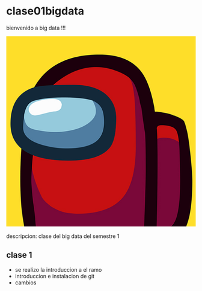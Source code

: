 # clase01bigdata

bienvenido a big data !!!

![hola!](https://github.com/andresfgp13/clase01bigdata/blob/main/amongus.jpg)

descripcion:
clase del big data del semestre 1

## clase 1

- se realizo la introduccion a el ramo
- introduccion e instalacion de git
- cambios

